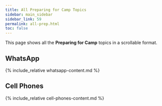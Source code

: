 ```yaml
---
title: All Preparing for Camp Topics
sidebar: main_sidebar
sidebar_link: 59
permalink: all-prep.html
toc: false
---
```


This page shows all the **Preparing for Camp** topics in a scrollable format.

## WhatsApp
{% include_relative whatsapp-content.md %}

## Cell Phones
{% include_relative cell-phones-content.md %}